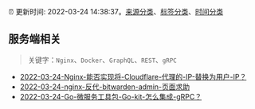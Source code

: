 :alarm_clock: 更新时间: 2022-03-24 14:38:37。[来源分类](../README.md)、[标签分类](../TAGS.md)、[时间分类](../TIMELINE.md)

## 服务端相关


> 关键字：`Nginx`、`Docker`、`GraphQL`、`REST`、`gRPC`



- [2022-03-24-Nginx-能否实现将-Cloudflare-代理的-IP-替换为用户-IP？](https://www.v2ex.com/t/842705) 
- [2022-03-24-nginx-反代-bitwarden-admin-页面求助](https://www.v2ex.com/t/842699) 
- [2022-03-24-Go-微服务工具包-Go-kit-怎么集成-gRPC？](https://toutiao.io/k/zczfvlt) 